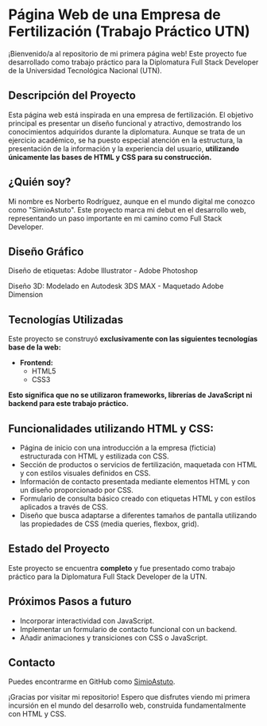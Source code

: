 # Página Web de una Empresa de Fertilización (Trabajo Práctico UTN)

¡Bienvenido/a al repositorio de mi primera página web! Este proyecto fue desarrollado como trabajo práctico para la Diplomatura Full Stack Developer de la Universidad Tecnológica Nacional (UTN).

## Descripción del Proyecto

Esta página web está inspirada en una empresa de fertilización. El objetivo principal es presentar un diseño funcional y atractivo, demostrando los conocimientos adquiridos durante la diplomatura. Aunque se trata de un ejercicio académico, se ha puesto especial atención en la estructura, la presentación de la información y la experiencia del usuario, **utilizando únicamente las bases de HTML y CSS para su construcción.**

## ¿Quién soy?

Mi nombre es Norberto Rodríguez, aunque en el mundo digital me conozco como "SimioAstuto". Este proyecto marca mi debut en el desarrollo web, representando un paso importante en mi camino como Full Stack Developer.

## Diseño Gráfico 

Diseño de etiquetas: Adobe Illustrator - Adobe Photoshop 

Diseño 3D: Modelado en Autodesk 3DS MAX - Maquetado Adobe Dimension 

## Tecnologías Utilizadas

Este proyecto se construyó **exclusivamente con las siguientes tecnologías base de la web:**

* **Frontend:**
    * HTML5
    * CSS3

**Esto significa que no se utilizaron frameworks, librerías de JavaScript ni backend para este trabajo práctico.**

## Funcionalidades utilizando HTML y CSS: 

* Página de inicio con una introducción a la empresa (ficticia) estructurada con HTML y estilizada con CSS.
* Sección de productos o servicios de fertilización, maquetada con HTML y con estilos visuales definidos en CSS.
* Información de contacto presentada mediante elementos HTML y con un diseño proporcionado por CSS.
* Formulario de consulta básico creado con etiquetas HTML y con estilos aplicados a través de CSS.
* Diseño que busca adaptarse a diferentes tamaños de pantalla utilizando las propiedades de CSS (media queries, flexbox, grid).

## Estado del Proyecto

Este proyecto se encuentra **completo** y fue presentado como trabajo práctico para la Diplomatura Full Stack Developer de la UTN.

## Próximos Pasos a futuro

* Incorporar interactividad con JavaScript.
* Implementar un formulario de contacto funcional con un backend.
* Añadir animaciones y transiciones con CSS o JavaScript.

## Contacto

Puedes encontrarme en GitHub como [SimioAstuto](https://github.com/SimioAstuto).

¡Gracias por visitar mi repositorio! Espero que disfrutes viendo mi primera incursión en el mundo del desarrollo web, construida fundamentalmente con HTML y CSS.
